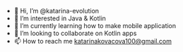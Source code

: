 - 👋 Hi, I’m @katarina-evolution
- 👀 I’m interested in Java & Kotlin
- 🌱 I’m currently learning how to make mobile application
- 💞️ I’m looking to collaborate on Kotlin apps
- 📫 How to reach me katarinakovacova100@gmail.com

<!---
katarina-evolution/katarina-evolution is a ✨ special ✨ repository because its `README.md` (this file) appears on your GitHub profile.
You can click the Preview link to take a look at your changes.
--->

